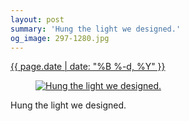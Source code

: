 ```yaml
---
layout: post
summary: 'Hung the light we designed.'
og_image: 297-1280.jpg
---
```


<p>
 <time>
  <a href="/297">
   {{ page.date | date: "%B %-d, %Y" }}
  </a>
 </time>
 <a href="/297">
  <figure data-taken="3/26/2014">
   <img alt="Hung the light we designed." sizes="(min-width: 700px) 50vw, calc(100vw - 2rem)" src="{{ site.assets_url }}/297-640.jpg" srcset="{{ site.assets_url }}/297-1280.jpg 1280w, {{ site.assets_url }}/297-960.jpg 960w, {{ site.assets_url }}/297-640.jpg 640w, {{ site.assets_url }}/297-320.jpg 320w"/>
  </figure>
 </a>
 <span>
  Hung the light we designed.
 </span>
</p>
